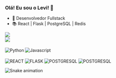 ### Olá! Eu sou o Levi! 👋

- 🥇 Desenvolvedor Fullstack
- 📚 React | Flask | PostgreSQL | Redis

<a href="https://github.com/anuraghazra/github-readme-stats">
  <img align="center" src="https://github-readme-stats.vercel.app/api?username=spyvanilla&show_icons=true&theme=radical&count_private=true"/><br>
  <img align="center" src="https://github-readme-streak-stats.herokuapp.com/?user=spyvanilla&theme=radical" />
</a>

<div style="display: inline_block"><br>
  <img align="center" alt="Python" src="https://img.shields.io/badge/Python-14354C?style=for-the-badge&logo=python&logoColor=white">
  <img align="center" alt="Javascript" src="https://img.shields.io/badge/JavaScript-323330?style=for-the-badge&logo=javascript&logoColor=F7DF1E">
</div>
<div style="display: inline_block"><br>
  <img align="center" alt="REACT" src="https://img.shields.io/badge/React-20232A?style=for-the-badge&logo=react&logoColor=61DAFB">
  <img align="center" alt="FLASK" src="https://img.shields.io/badge/Flask-000000?style=for-the-badge&logo=flask&logoColor=white">
  <img align="center" alt="POSTGRESQL" src="https://img.shields.io/badge/PostgreSQL-316192?style=for-the-badge&logo=postgresql&logoColor=white">
  <img align="center" alt="POSTGRESQL" src="https://img.shields.io/badge/redis-%23DD0031.svg?&style=for-the-badge&logo=redis&logoColor=white">
</div>

![Snake animation](https://github.com/spyvanilla/spyvanilla/blob/output/github-contribution-grid-snake.svg)
